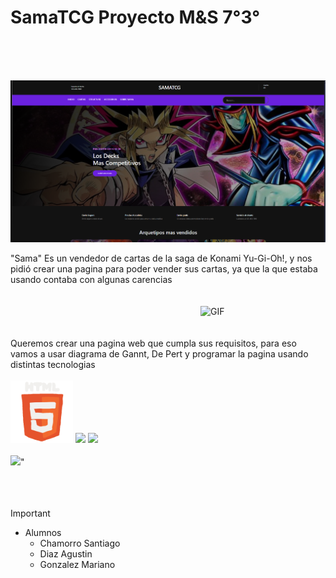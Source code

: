<h1>SamaTCG Proyecto M&S 7°3°</h1>
<br>
<br>
<br>

![Logo de mi proyecto](img/_titulo.png)

"Sama" Es un vendedor de cartas de la saga de Konami Yu-Gi-Oh!, y nos pidió crear una pagina para poder vender sus cartas, ya que la que estaba usando contaba con algunas carencias
<br>
<br>
<br>
<img align="right" alt="GIF" src="https://images.yodibujo.es/_uploads/_tiny_galerie/20090624/yu-gi-oh-animado1-source_cxd.gif" width="200"/>
<br>
<br>
<br>
Queremos crear una pagina web que cumpla sus requisitos, para eso vamos a usar diagrama de Gannt, De Pert y programar la pagina usando distintas tecnologias
<br>
<br>
<img src="https://raw.githubusercontent.com/oscarvalenzuela25/oscarvalenzuela25/main/html.gif" width="100"/>
<img src="https://brandslogos.com/wp-content/uploads/images/large/css-logo.png" width="70"/>
<img src="https://static.vecteezy.com/system/resources/previews/027/127/463/original/javascript-logo-javascript-icon-transparent-free-png.png" width="100"/>
<br>
<br>
<img src="https://upload.wikimedia.org/wikipedia/commons/8/87/Sql_data_base_with_logo.png" width="150"/>"
<br>
<br>
<br>
<br>
> [!IMPORTANT]
> - Alumnos
>    - Chamorro Santiago
>    - Diaz Agustin
>    - Gonzalez Mariano 
